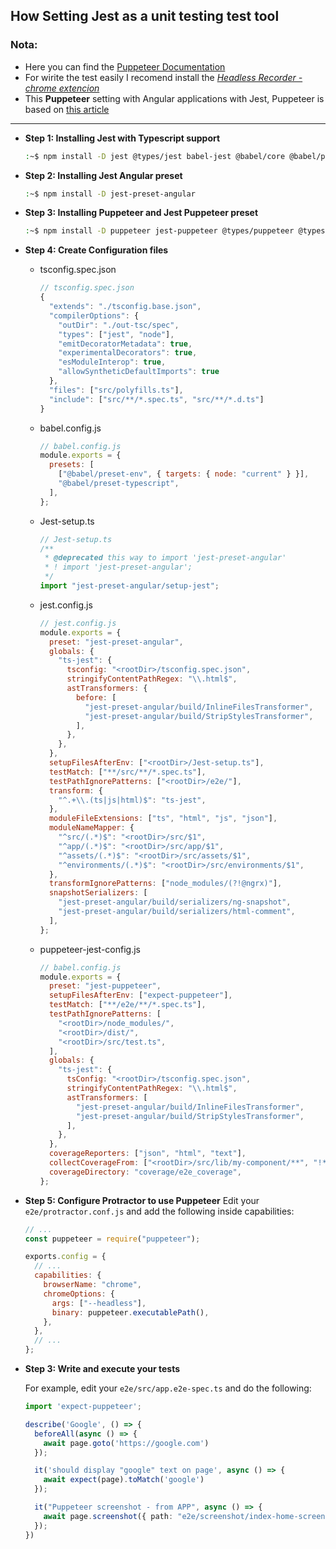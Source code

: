 ## How Setting Jest as a unit testing test tool

### Nota:

- Here you can find the [Puppeteer Documentation](https://pptr.dev/)
- For wirite the test easily I recomend install the [_Headless Recorder - chrome extencion_](https://chrome.google.com/webstore/detail/headless-recorder/djeegiggegleadkkbgopoonhjimgehda?utm_source=chrome-ntp-icon)
- This **Puppeteer** setting with Angular applications with Jest, Puppeteer is based on [this article](https://thilanka-nuwan.medium.com/setting-up-unit-and-end-to-end-testing-for-angular-applications-with-jest-puppeteer-and-spectator-2cfc33dfc60b)

---

- **Step 1: Installing Jest with Typescript support**
  ```bash
  :~$ npm install -D jest @types/jest babel-jest @babel/core @babel/preset-env @babel/preset-typescript
  ```
- **Step 2: Installing Jest Angular preset**
  ```bash
  :~$ npm install -D jest-preset-angular
  ```
- **Step 3: Installing Puppeteer and Jest Puppeteer preset**
  ```bash
  :~$ npm install -D puppeteer jest-puppeteer @types/puppeteer @types/jest-environment-puppeteer @types/expect-puppeteer
  ```
- **Step 4: Create Configuration files**

  - tsconfig.spec.json

    ```js
    // tsconfig.spec.json
    {
      "extends": "./tsconfig.base.json",
      "compilerOptions": {
        "outDir": "./out-tsc/spec",
        "types": ["jest", "node"],
        "emitDecoratorMetadata": true,
        "experimentalDecorators": true,
        "esModuleInterop": true,
        "allowSyntheticDefaultImports": true
      },
      "files": ["src/polyfills.ts"],
      "include": ["src/**/*.spec.ts", "src/**/*.d.ts"]
    }
    ```

  - babel.config.js
    ```js
    // babel.config.js
    module.exports = {
      presets: [
        ["@babel/preset-env", { targets: { node: "current" } }],
        "@babel/preset-typescript",
      ],
    };
    ```
  - Jest-setup.ts
    ```js
    // Jest-setup.ts
    /**
     * @deprecated this way to import 'jest-preset-angular'
     * ! import 'jest-preset-angular';
     */
    import "jest-preset-angular/setup-jest";
    ```
  - jest.config.js
    ```js
    // jest.config.js
    module.exports = {
      preset: "jest-preset-angular",
      globals: {
        "ts-jest": {
          tsconfig: "<rootDir>/tsconfig.spec.json",
          stringifyContentPathRegex: "\\.html$",
          astTransformers: {
            before: [
              "jest-preset-angular/build/InlineFilesTransformer",
              "jest-preset-angular/build/StripStylesTransformer",
            ],
          },
        },
      },
      setupFilesAfterEnv: ["<rootDir>/Jest-setup.ts"],
      testMatch: ["**/src/**/*.spec.ts"],
      testPathIgnorePatterns: ["<rootDir>/e2e/"],
      transform: {
        "^.+\\.(ts|js|html)$": "ts-jest",
      },
      moduleFileExtensions: ["ts", "html", "js", "json"],
      moduleNameMapper: {
        "^src/(.*)$": "<rootDir>/src/$1",
        "^app/(.*)$": "<rootDir>/src/app/$1",
        "^assets/(.*)$": "<rootDir>/src/assets/$1",
        "^environments/(.*)$": "<rootDir>/src/environments/$1",
      },
      transformIgnorePatterns: ["node_modules/(?!@ngrx)"],
      snapshotSerializers: [
        "jest-preset-angular/build/serializers/ng-snapshot",
        "jest-preset-angular/build/serializers/html-comment",
      ],
    };
    ```
  - puppeteer-jest-config.js
    ```js
    // babel.config.js
    module.exports = {
      preset: "jest-puppeteer",
      setupFilesAfterEnv: ["expect-puppeteer"],
      testMatch: ["**/e2e/**/*.spec.ts"],
      testPathIgnorePatterns: [
        "<rootDir>/node_modules/",
        "<rootDir>/dist/",
        "<rootDir>/src/test.ts",
      ],
      globals: {
        "ts-jest": {
          tsConfig: "<rootDir>/tsconfig.spec.json",
          stringifyContentPathRegex: "\\.html$",
          astTransformers: [
            "jest-preset-angular/build/InlineFilesTransformer",
            "jest-preset-angular/build/StripStylesTransformer",
          ],
        },
      },
      coverageReporters: ["json", "html", "text"],
      collectCoverageFrom: ["<rootDir>/src/lib/my-component/**", "!**/jest/**"],
      coverageDirectory: "coverage/e2e_coverage",
    };
    ```

- **Step 5: Configure Protractor to use Puppeteer**
  Edit your `e2e/protractor.conf.js` and add the following inside capabilities:

  ```javascript
  // ...
  const puppeteer = require("puppeteer");

  exports.config = {
    // ...
    capabilities: {
      browserName: "chrome",
      chromeOptions: {
        args: ["--headless"],
        binary: puppeteer.executablePath(),
      },
    },
    // ...
  };
  ```

- **Step 3: Write and execute your tests**

  For example, edit your `e2e/src/app.e2e-spec.ts` and do the following:

  ```typescript
  import 'expect-puppeteer';

  describe('Google', () => {
    beforeAll(async () => {
      await page.goto('https://google.com')
    });

    it('should display "google" text on page', async () => {
      await expect(page).toMatch('google')
    });

    it("Puppeteer screenshot - from APP", async () => {
      await page.screenshot({ path: "e2e/screenshot/index-home-screenshot.png" });
    });
  })
  ```
